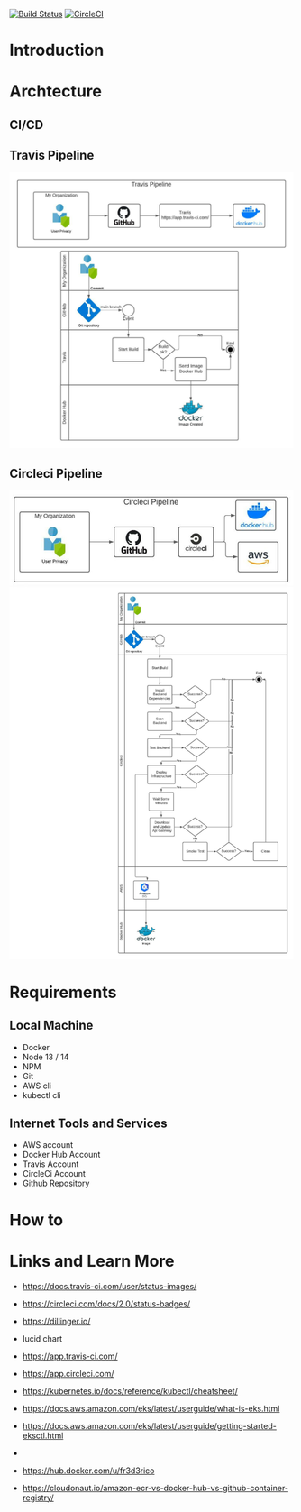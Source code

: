 [![Build Status](https://app.travis-ci.com/fr3d3rico/cloud-developer-capstone.svg?branch=main)](https://app.travis-ci.com/fr3d3rico/cloud-developer-capstone) [![CircleCI](https://circleci.com/gh/fr3d3rico/cloud-developer-capstone.svg?style=shield)](https://circleci.com/gh/fr3d3rico/cloud-developer-capstone)

# Introduction


# Archtecture

## CI/CD

## Travis Pipeline

[![Travis Pipeline](https://github.com/fr3d3rico/cloud-developer-capstone/blob/dev/images/travis-pipeline.jpeg)](https://github.com/fr3d3rico/cloud-developer-capstone/blob/dev/images/travis-pipeline.jpeg)

## Circleci Pipeline

[![Circleci Pipeline 1](https://github.com/fr3d3rico/cloud-developer-capstone/blob/dev/images/circleci-pipeline1.jpeg)](https://github.com/fr3d3rico/cloud-developer-capstone/blob/dev/images/circleci-pipeline1.jpeg)
[![Circleci Pipeline 2](https://github.com/fr3d3rico/cloud-developer-capstone/blob/dev/images/circleci-pipeline2.jpeg)](https://github.com/fr3d3rico/cloud-developer-capstone/blob/dev/images/circleci-pipeline2.jpeg)

# Requirements

## Local Machine
- Docker
- Node 13 / 14
- NPM
- Git
- AWS cli
- kubectl cli

## Internet Tools and Services
- AWS account
- Docker Hub Account
- Travis Account
- CircleCi Account
- Github Repository

# How to

# Links and Learn More

- https://docs.travis-ci.com/user/status-images/
- https://circleci.com/docs/2.0/status-badges/

- https://dillinger.io/
- lucid chart

- https://app.travis-ci.com/
- https://app.circleci.com/

- https://kubernetes.io/docs/reference/kubectl/cheatsheet/

- https://docs.aws.amazon.com/eks/latest/userguide/what-is-eks.html
- https://docs.aws.amazon.com/eks/latest/userguide/getting-started-eksctl.html
- 
- https://hub.docker.com/u/fr3d3rico
- https://cloudonaut.io/amazon-ecr-vs-docker-hub-vs-github-container-registry/